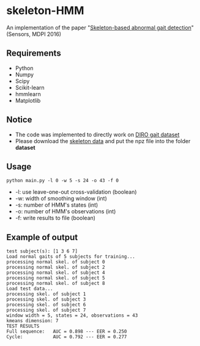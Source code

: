 # skeleton-HMM
An implementation of the paper "[Skeleton-based abnormal gait detection](http://www.mdpi.com/1424-8220/16/11/1792)" (Sensors, MDPI 2016)

## Requirements
* Python
* Numpy
* Scipy
* Scikit-learn
* hmmlearn
* Matplotlib

## Notice
* The code was implemented to directly work on [DIRO gait dataset](http://www-labs.iro.umontreal.ca/~labimage/GaitDataset/)
* Please download the [skeleton data](http://www.iro.umontreal.ca/~labimage/GaitDataset/skeletons.zip) and put the npz file into the folder **dataset**

## Usage
```
python main.py -l 0 -w 5 -s 24 -o 43 -f 0
```
* -l: use leave-one-out cross-validation (boolean)
* -w: width of smoothing window (int)
* -s: number of HMM's states (int)
* -o: number of HMM's observations (int)
* -f: write results to file (boolean)

## Example of output
```
test subject(s): [1 3 6 7]
Load normal gaits of 5 subjects for training...
processing normal skel. of subject 0
processing normal skel. of subject 2
processing normal skel. of subject 4
processing normal skel. of subject 5
processing normal skel. of subject 8
Load test data...
processing skel. of subject 1
processing skel. of subject 3
processing skel. of subject 6
processing skel. of subject 7
window width = 5, states = 24, observations = 43
kmeans dimension: 7
TEST RESULTS
Full sequence:   AUC = 0.898 --- EER = 0.250
Cycle:           AUC = 0.792 --- EER = 0.277
```
